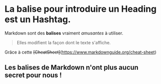 # La balise pour introduire un Heading est un Hashtag. 

Markdown sont des **balises** vraiment *amusantes* à utiliser. 

> Elles modifient la façon dont le texte s'affiche. 

Grâce à cette ~~[CheatSheet]~~(https://www.markdownguide.org/cheat-sheet) 

Les balises de Markdown n'ont plus aucun secret pour nous ! 
---
